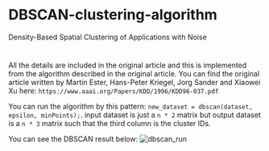 # DBSCAN-clustering-algorithm
Density-Based Spatial Clustering of Applications with Noise
#
All the details are included in the original article and this is implemented from the algorithm described in the original article. You can find the original article written by Martin Ester, Hans-Peter Kriegel, Jorg Sander and Xiaowei Xu here: `https://www.aaai.org/Papers/KDD/1996/KDD96-037.pdf`

You can run the algorithm by this pattern: `new_dataset = dbscan(dataset, epsilon, minPoints);`. input dataset is just a `n * 2` matrix but output dataset is a `n * 3` matrix such that the third column is the cluster IDs.

You can see the DBSCAN result below:
![dbscan_run](https://github.com/soroush76/DBSCAN-clustering-algorithm/blob/master/dbscan_run.jpg)
